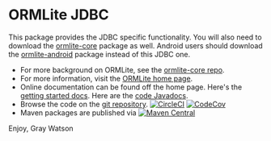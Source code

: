 ORMLite JDBC
============

This package provides the JDBC specific functionality.  You will also need to download the [ormlite-core](https://github.com/j256/ormlite-core)
package as well.  Android users should download the [ormlite-android](https://github.com/j256/ormlite-android) package
instead of this JDBC one.

* For more background on ORMLite, see the [ormlite-core repo](https://github.com/j256/ormlite-core).
* For more information, visit the [ORMLite home page](http://ormlite.com/).	
* Online documentation can be found off the home page.  Here's the [getting started docs](http://ormlite.com/docs/getting-started).  Here are the [code Javadocs](http://ormlite.com/javadoc/ormlite-jdbc/).
* Browse the code on the [git repository](https://github.com/j256/ormlite-jdbc).  [![CircleCI](https://circleci.com/gh/j256/ormlite-jdbc.svg?style=svg)](https://circleci.com/gh/j256/ormlite-jdbc) [![CodeCov](https://img.shields.io/codecov/c/github/j256/ormlite-jdbc.svg)](https://codecov.io/github/j256/ormlite-jdbc/)
* Maven packages are published via [![Maven Central](https://maven-badges.herokuapp.com/maven-central/com.j256.ormlite/ormlite-jdbce/badge.svg?style=flat-square)](https://maven-badges.herokuapp.com/maven-central/com.j256.ormlite/ormlite-jdbc/)

Enjoy, Gray Watson
